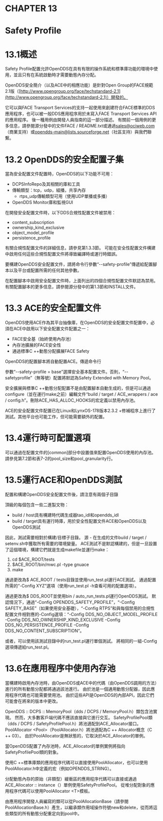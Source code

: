 # CHAPTER 13 

# Safety Profile

# 13.1概述

Safety Profile配置允許OpenDDS在具有有限的操作系統和標準庫功能的環境中使用，並且只有在系統啟動時才需要動態內存分配。

OpenDDS安全簡介（以及ACE中的相應功能）是針對Open Group的FACE規範2.1版（[http://www.opengroup.org/face/techstandard-2.1](http://www.opengroup.org/face/techstandard-2.1)）開發的。

它可以與FACE Transport Services的支持一起使用來創建符合FACE標準的DDS應用程序，也可以被一般DDS應用程序用於未寫入FACE Transport Services API的應用程序。 後一種用例由開發人員指南的這一部分描述。 有關前一個用例的更多信息，請參閱源分發中的文件FACE / README.txt或通過[sales@ociweb.com](/sales@ociweb.com)（商業支持）或[opendds-main@lists.sourceforge.net](/opendds-main@lists.sourceforge.net)（社區支持）與我們聯繫。

# 13.2 OpenDDS的安全配置子集

當為安全配置文件配置時，OpenDDS的以下功能不可用：

* DCPSInfoRepo及其相關的庫和工具
* 傳輸類型：tcp，udp，組播，共享內存
  * rtps\_udp傳輸類型可用（使用UDP單播或多播）
* OpenDDS Monitor庫和監視GUI

在開發安全配置文件時，以下DDS合規性配置文件被禁用：

* content\_subscription
* ownership\_kind\_exclusive
* object\_model\_profile
* persistence\_profile

有關合規性配置文件的詳細信息，請參見第1.3.3節。 可能在安全性配置文件構建中啟用任何這些合規性配置文件將導致編譯時或運行時錯誤。

要構建OpenDDS安全配置文件，請將命令行參數“--safety-profile”傳遞給配置腳本以及平台或配置所需的任何其他參數。

在配置腳本中啟用安全配置文件時，上面列出的四個合規性配置文件默認為禁用。 有關配置腳本的更多信息，請參閱源分發中的第1.3節和INSTALL文件。

# 13.3 ACE的安全配置文件

OpenDDS使用ACE作為其平台抽像庫，在OpenDDS的安全配置文件配置中，必須在ACE中啟用以下安全配置文件配置之一：

* FACE安全基（始終使用內存池）
* 內存池擴展的FACE安全性
* 通過標準C ++動態分配擴展FACE Safety

OpenDDS的配置腳本將自動配置ACE。傳遞命令行

參數“--safety-profile = base”選擇安全基本配置文件。否則，“--safetyprofile”（無等號）配置將默認為Safety Extended with Memory Pool。

安全擴展與標準C ++動態分配配置不是由配置腳本自動生成的，但是可以通過configure（並在運行make之前）編輯文件“build / target / ACE\_wrappers / ace / config.h”。刪除ACE\_HAS\_ALLOC\_HOOKS的宏定義以禁用內存池。

ACE的安全配置文件配置已在Linux和LynxOS-178版本2.3.2 +修補程序上進行了測試。其他平台也可能工作，但可能需要額外的配置。

# 13.4運行時可配置選項

可以通過在配置文件的\[common\]部分中設置值來配置OpenDDS使用的內存池。 請參見第7.2節和表7-2的pool\_size和pool\_granularity行。

# 13.5運行ACE和OpenDDS測試

配置和構建OpenDDS安全配置文件後，請注意有兩個子目錄

頂級的每個包含一些二進製文物：

* build / host具有構建時代碼生成器tao\_idl和opendds\_idl
* build / target具有運行時庫，用於安全性配置文件ACE和OpenDDS以及OpenDDS測試

因此，測試需要相對於構建/目標子目錄。 源 - 在生成的文件build / target / setenv.sh中獲取所有需要的環境變量。 ACE測試不是默認構建的，但是一旦設置了這個環境，構建它們就是生成makefile並運行make：

1.  cd $ACE\_ROOT/tests 
2.  $ACE\_ROOT/bin/mwc.pl -type gnuace 
3.  make

通過更改為$ ACE\_ROOT / tests目錄並使用run\_test.pl運行ACE測試。 通過配置所需的“-Config XYZ”選項（使用run\_test.pl -h查看可用的配置選項）。

通過更改為$ DDS\_ROOT並使用bin / auto\_run\_tests.pl運行OpenDDS測試。 默認情況下，通過“-Config OPENDDS\_SAFETY\_PROFILE”，“-Config SAFETY\_BASE”（如果使用安全基礎），“-Config RTPS”和與每個禁用的合規性配置文件相對應的-Config選項：“-Config DDS\_NO\_OBJECT\_MODEL\_PROFILE -Config DDS\_NO\_OWNERSHIP\_KIND\_EXCLUSIVE -Config DDS\_NO\_PERSISTENCE\_PROFILE -Config DDS\_NO\_CONTENT\_SUBSCRIPTION“。

或者，可以使用該測試目錄中的run\_test.pl運行單個測試。 將相同的一組-Config選項傳遞給run\_test.pl。

# 13.6在應用程序中使用內存池

當構建時啟用內存池時，由OpenDDS或ACE中的代碼（由OpenDDS調用的方法）進行的所有動態分配都將通過該池進行。 由於池是一個通用動態分配器，因此應用程序代碼也可能需要使用池。 由於這些API是OpenDDS的內部API，因此它們可能會在將來的版本中更改。

OpenDDS :: DCPS :: MemoryPool（dds / DCPS / MemoryPool.h）類包含池實現。 然而，大多數客戶端代碼不應該直接與它進行交互。 SafetyProfilePool類（dds / DCPS / SafetyProfilePool.h）將池適配到ACE\_Allocator接口。 PoolAllocator &lt;Pool&gt;（PoolAllocator.h）將池適配為C ++ Allocator概念（C ++ 03）。 由於PoolAllocator是無狀態的，它取決於ACE\_Allocator的單例。

當OpenDDS配置了內存池時，ACE\_Allocator的單例實例將指向SafetyProfilePool類的對象。

使用C ++標準庫類的應用程序代碼可以直接使用PoolAllocator，也可以使用PoolAllocator.h中定義的宏（例如OPENDDS\_STRING）。

分配動態內存的原始（非類型）緩衝區的應用程序代碼可以直接或通過ACE\_Allocator :: instance（）單例使用SafetyProfilePool。 從堆分配對象的應用程序代碼可以使用PoolAllocator &lt;T&gt;模板。

由應用程序開發人員編寫的類可以從PoolAllocationBase（請參閱PoolAllocationBase.h）產生，以繼承類作用域操作符號new和delete，從而將這些類型的所有動態分配重定向到pool中。


